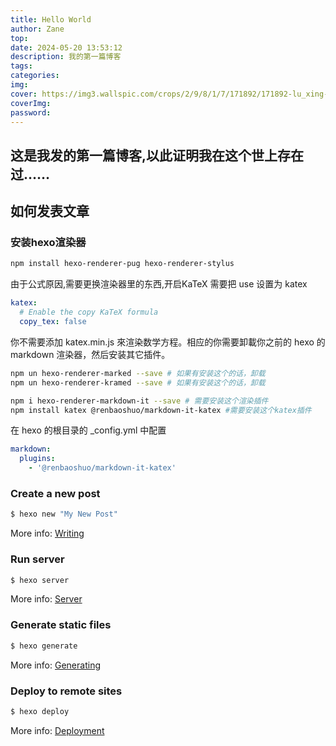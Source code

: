 ```yaml
---
title: Hello World
author: Zane
top:
date: 2024-05-20 13:53:12
description: 我的第一篇博客
tags:
categories:
img:
cover: https://img3.wallspic.com/crops/2/9/8/1/7/171892/171892-lu_xing-cheng_shi-li_cheng_bei-cheng_shi_jing_guan-3840x2160.jpg
coverImg: 
password: 
---
```

## 这是我发的第一篇博客,以此证明我在这个世上存在过……

## 如何发表文章

### 安装hexo渲染器
```bash
npm install hexo-renderer-pug hexo-renderer-stylus
```
由于公式原因,需要更换渲染器里的东西,开启KaTeX 需要把 use 设置为 katex
```yaml
katex:
  # Enable the copy KaTeX formula
  copy_tex: false
```
你不需要添加 katex.min.js 來渲染数学方程。相应的你需要卸載你之前的 hexo 的 markdown 渲染器，然后安装其它插件。
```bash
npm un hexo-renderer-marked --save # 如果有安装这个的话，卸载
npm un hexo-renderer-kramed --save # 如果有安装这个的话，卸载

npm i hexo-renderer-markdown-it --save # 需要安装这个渲染插件
npm install katex @renbaoshuo/markdown-it-katex #需要安装这个katex插件
```
在 hexo 的根目录的 _config.yml 中配置
```yaml
markdown:
  plugins:
    - '@renbaoshuo/markdown-it-katex'
```

### Create a new post

``` bash
$ hexo new "My New Post"
```

More info: [Writing](https://hexo.io/docs/writing.html)

### Run server

``` bash
$ hexo server
```

More info: [Server](https://hexo.io/docs/server.html)

### Generate static files

``` bash
$ hexo generate
```

More info: [Generating](https://hexo.io/docs/generating.html)

### Deploy to remote sites

``` bash
$ hexo deploy
```

More info: [Deployment](https://hexo.io/docs/one-command-deployment.html)
<!--stackedit_data:
eyJoaXN0b3J5IjpbMTkyNDkxNjgxM119
-->